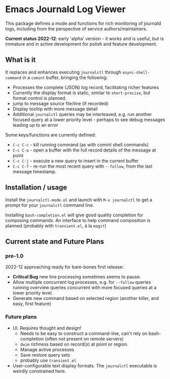 # Emacs Journald Log Viewer

This package defines a mode and functions for rich monitoring of journald logs, including from the perspective of service authors/maintainers.

**Current status 2022-12**: early 'alpha' version - it works and is useful, but is immature and in active development for polish and feature development.

## What is it

It replaces and enhances executing `journalctl` through `async-shell-command` in a `comint` buffer, bringing the following:

 * Processes the complete (JSON) log record, facilitating richer features
 * Currently the display format is static, similar to `short-precise`, but format control is planned.
 * jump to message source file/line (if recorded)
 * Display tooltip with more message detail
 * Additional `journalctl` queries may be interleaved, e.g. run another focused query at a lower priority level - perhaps to see debug messages leading up to an error

Some keys/functions are currently defined:

 * `C-c C-c` - kill running command (as with comint shell commands)
 * `C-c C-o` - open a buffer with the full record details of the message at point
 * `C-c C-j` - execute a new query to insert in the current buffer
 * `C-c C-f` - re-run the most recent query with `--follow`, from the last message timestamp.

## Installation / usage

Install the `journalctl-mode.el` and launch with `M-x journalctl` to get a prompt for your `journalctl` command line.

Installing `bash-completion.el` will give good quality completion for composing commands.  An interface to help command composition is planned (probably with `transient.el`, á la `magit`)

## Current state and Future Plans

### pre-1.0 

2022-12 approaching ready for bare-bones first release:

 * **Critical Bug** new line processing sometimes seems to pause.
 * Allow multiple concurrent log processes, e.g. for `--follow` queries running overview queries concurrent with more focused queries at a lower priority level.
 * Generate new command based on selected region (another killer, and easy, first feature)

### Future plans

 * UI.  Requires thought and design!
   * Needs to be easy to construct a command-line, can't rely on bash-completion (often not present on remote servers)
   * `dwim` richness based on record(s) at point or region.
   * Manage active processes
   * Save restore query sets
   * probably use `transient.el`
 * User-configurable text display formats.  The `journalctl` executable is weirdly constrained here.
